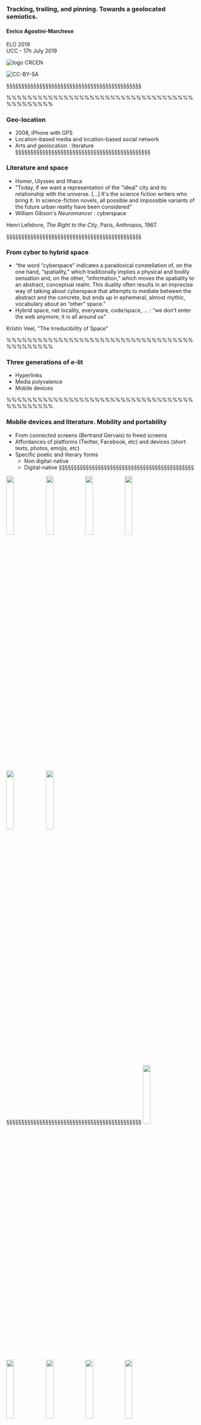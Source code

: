 <!-- .slide: data-background-image="img/map.jpg" data-background-size="contain"-->
<!-- .slide: class="hover"-->

### Tracking, trailing, and pinning. Towards a geolocated semiotics.

#### Enrico Agostini-Marchese
ELO 2019
<br />
UCC - 17h July 2019

![logo CRCEN](img/LogoENDT10-2016.png) <!-- .element: class="logo" style="width:30%; background-color:ghostwhite;padding: 5px" -->

<!-- .element: style="font-size:1.4rem" -->

![CC-BY-SA](http://i.creativecommons.org/l/by-sa/4.0/88x31.png) <!-- .element: class="logo" -->

§§§§§§§§§§§§§§§§§§§§§§§§§§§§§§§§§§§§§§§§§§§§§
<!-- .slide: data-background-image="img/chaire.png" data-background-size="contain"-->
%%%%%%%%%%%%%%%%%%%%%%%%%%%%%%%%%%%%%%%%%%%%%
<!-- .slide: data-background-image="img/location.jpg" -->
<!-- .slide: class="hover"-->

### Geo-location

- 2008, iPhone with GPS
- Location-based media and location-based social network
- Arts and geolocation : literature
§§§§§§§§§§§§§§§§§§§§§§§§§§§§§§§§§§§§§§§§§§§§§
<!-- .slide: data-background-image="img/tendre.jpg" -->
<!-- .slide: class="hover"-->

### Literature and space

- Homer, Ulysses and Ithaca
- "Today, if we want a representation of the "ideal" city and its relationship with the universe. [...] It's the science fiction writers who bring it. In science-fiction novels, all possible and impossible variants of the future urban reality have been considered"
- William Gibson's _Neuromancer_ : cyberspace


Henri Lefebvre, _The Right to the City_, Paris, Anthropos, 1967.

<!-- .element: class="source" -->
§§§§§§§§§§§§§§§§§§§§§§§§§§§§§§§§§§§§§§§§§§§§§
<!-- .slide: data-background-image="img/digicity.jpg" -->
<!-- .slide: class="hover"-->

### From cyber to hybrid space

- “the word “cyberspace” indicates a paradoxical constellation of, on the one hand, “spatiality,” which traditionally implies a physical and bodily sensation and, on the other, “information,” which moves the spatiality to an abstract, conceptual realm. This duality often results in an imprecise way of talking about cyberspace that attempts to mediate between the abstract and the concrete, but ends up in ephemeral, almost mythic, vocabulary about an “other” space.”
- Hybrid space, net locality, everyware, code/space, … : “we don't enter the web anymore; it is all around us"

Kristin Veel, "The Irreducibility of Space"

<!-- .element: class="source" -->
%%%%%%%%%%%%%%%%%%%%%%%%%%%%%%%%%%%%%%%%%%%%%
<!-- .slide: data-background-image="img/leo-3rd-gen.jpg" -->
<!-- .slide: class="hover"-->
### Three generations of e-lit

- Hyperlinks
- Media polyvalence
- Mobile devices

%%%%%%%%%%%%%%%%%%%%%%%%%%%%%%%%%%%%%%%%%%%%%
<!-- .slide: data-background-image="img/madeleine.jpg" -->
<!-- .slide: class="hover"-->
### Mobile devices and literature. Mobility and portability

- From connected screens (Bertrand Gervais) to freed screens
- Affordances of platforms (Twitter, Facebook, etc) and devices (short texts, photos, emojis, etc)
- Specific poetic and literary forms
  - Non digital-native
  - Digital-native
§§§§§§§§§§§§§§§§§§§§§§§§§§§§§§§§§§§§§§§§§§§§§
<img src="img/matin1.png" width="20%">
<img src="img/matin2.png" width="20%">
<img src="img/matin3.png" width="20%">
<img src="img/matin4.png" width="20%">
<img src="img/matin5.png" width="20%">
<img src="img/matin6.png" width="20%">
§§§§§§§§§§§§§§§§§§§§§§§§§§§§§§§§§§§§§§§§§§§§§
<img src="img/menard1.png" width="20%">
<img src="img/menard2.png" width="20%">
<img src="img/menard3.png" width="20%">
<img src="img/menard4.png" width="20%">
<img src="img/menard5.png" width="20%">
<img src="img/menard6.png" width="20%">
§§§§§§§§§§§§§§§§§§§§§§§§§§§§§§§§§§§§§§§§§§§§§
<img src="img/arbre1.png" width="35%">
<img src="img/arbre2.png" width="35%">
<img src="img/arbre3.png" width="35%">
<img src="img/arbre4.png" width="35%">
<img src="img/arbre5.png" width="35%">
<img src="img/arbre6.png" width="35%">
§§§§§§§§§§§§§§§§§§§§§§§§§§§§§§§§§§§§§§§§§§§§§
<!-- .slide: data-background-image="img/disparition.png" -->
§§§§§§§§§§§§§§§§§§§§§§§§§§§§§§§§§§§§§§§§§§§§§
<!-- .slide: data-background-image="img/sp38.png" -->
%%%%%%%%%%%%%%%%%%%%%%%%%%%%%%%%%%%%%%%%%%%%%
<!-- .slide: data-background-image="img/pokemon.jpg" -->
<!-- .slide: class="hover"-->
### Mobile devices and literature. (Internet) connection

- Always connected : hyper-connected
- Internet and geolocation
  - Our relationship to space has changed
  - Location becomes a literary material
§§§§§§§§§§§§§§§§§§§§§§§§§§§§§§§§§§§§§§§§§§§§§
<img src="img/arbre2.png">
§§§§§§§§§§§§§§§§§§§§§§§§§§§§§§§§§§§§§§§§§§§§§
<img src="img/2019derive7.png">
§§§§§§§§§§§§§§§§§§§§§§§§§§§§§§§§§§§§§§§§§§§§§
<img src="img/traqueTraces.png">
%%%%%%%%%%%%%%%%%%%%%%%%%%%%%%%%%%%%%%%%%%%%%
<!-- .slide: data-background-image="img/map.jpg" data-background-size="contain"-->
<!-- .slide: class="hover"-->
### Mobile devices and literature. Paratextual specificites

- Paratextual identity in digital literature
- Negociations in visual culture
  - Diverting mainstream
  - Integrating mainstream

  source image : Aram Bartholl, _Map_.

  <!-- .element: class="source" -->
§§§§§§§§§§§§§§§§§§§§§§§§§§§§§§§§§§§§§§§§§§§§§
<img src="img/portier1.png" width="45%">
<img src="img/portier2.png" width="45%">
<img src="img/portier3.png" width="45%">
§§§§§§§§§§§§§§§§§§§§§§§§§§§§§§§§§§§§§§§§§§§§§
<img src="img/arbre1.png" width="45%">
<img src="img/arbre2.png" width="45%">
<img src="img/arbre14.png" width="45%">
§§§§§§§§§§§§§§§§§§§§§§§§§§§§§§§§§§§§§§§§§§§§§
<!-- .slide: data-background-image="img/oloe.png" data-background-size="contain"-->


source image : Anne Savelli, _Oloé_.

<!-- .element: class="source" -->
§§§§§§§§§§§§§§§§§§§§§§§§§§§§§§§§§§§§§§§§§§§§§
<!-- .slide: data-background-image="img/geolocaliserAmour.jpeg" data-background-size="contain"-->
